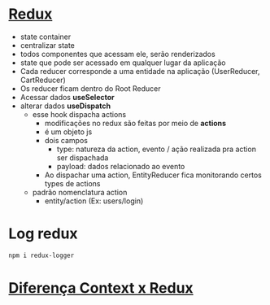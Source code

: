 # [Redux](https://redux.js.org/style-guide)
- state container
- centralizar state
- todos componentes que acessam ele, serão renderizados 
- state que pode ser acessado em qualquer lugar da aplicação
- Cada reducer corresponde a uma entidade na aplicação (UserReducer, CartReducer)
- Os reducer ficam dentro do Root Reducer
- Acessar dados **useSelector**
- alterar dados **useDispatch**
  - esse hook dispacha actions
    - modificações no redux são feitas por meio de **actions**
    - é um objeto js
    - dois campos
      - type: natureza da action, evento / ação realizada pra action ser dispachada
      - payload: dados relacionado ao evento
    - Ao dispachar uma action, EntityReducer fica monitorando certos types de actions
  - padrão nomenclatura action
    - entity/action (Ex: users/login)
# Log redux
```sh
npm i redux-logger
```
# [Diferença Context x Redux](https://levelup.gitconnected.com/react-context-api-vs-redux-99d46b8ff2eb)
